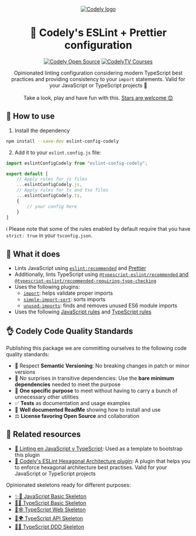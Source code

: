 <p align="center">
  <a href="https://codely.com">
	<picture>
	  <source media="(prefers-color-scheme: dark)" srcset="https://codely.com/logo/codely_logo-dark.svg">
	  <source media="(prefers-color-scheme: light)" srcset="https://codely.com/logo/codely_logo-light.svg">
	  <img alt="Codely logo" src="https://codely.com/logo/codely_logo.svg">
	</picture>
  </a>
</p>

<h1 align="center">
  🤏 Codely's ESLint + Prettier configuration
</h1>

<p align="center">
	<a href="https://github.com/CodelyTV"><img src="https://img.shields.io/badge/CodelyTV-OS-green.svg?style=flat-square" alt="Codely Open Source"/></a>
	<a href="https://pro.codely.com"><img src="https://img.shields.io/badge/CodelyTV-PRO-black.svg?style=flat-square" alt="CodelyTV Courses"/></a>
</p>

<p align="center">
  Opinionated linting configuration considering modern TypeScript best practices and providing consistency to your <code>import</code> statements. Valid for your JavaScript or TypeScript projects 🤟
  <br />
  <br />
  Take a look, play and have fun with this.
  <a href="https://github.com/CodelyTV/eslint-config-codely/stargazers">Stars are welcome 😊</a>
</p>

## 👀 How to use

1. Install the dependency
```bash
npm install --save-dev eslint-config-codely
```
2. Add it to your `eslint.config.js` file:
```js
import eslintConfigCodely from "eslint-config-codely";

export default [
	// Apply rules for js files
	...eslintConfigCodely.js,
	// Apply rules for ts and tsx files
	...eslintConfigCodely.ts,
	{
        // your config here
	}
]
```

ℹ️ Please note that some of the rules enabled by default require that you have `strict: true` in your `tsconfig.json`.

## 🤔 What it does

- Lints JavaScript using [`eslint:recommended`](https://eslint.org/docs/latest/user-guide/configuring/configuration-files#using-eslintrecommended) and [Prettier](https://prettier.io/)
- Additionally, lints TypeScript using [`@typescript-eslint/recommended` and `@typescript-eslint/recommended-requiring-type-checking`](https://typescript-eslint.io/docs/linting/configs)
- Uses the following plugins:
  - [`import`](https://github.com/import-js/eslint-plugin-import/): helps validate proper imports
  - [`simple-import-sort`](https://github.com/lydell/eslint-plugin-simple-import-sort/): sorts imports
  - [`unused-imports`](https://github.com/sweepline/eslint-plugin-unused-imports): finds and removes unused ES6 module imports
- Uses the following [JavaScript rules](https://github.com/CodelyTV/eslint-config-codely/blob/main/.eslintrc.js#L13) and [TypeScript rules](https://github.com/CodelyTV/eslint-config-codely/blob/main/typescript.js#L17)

## 👌 Codely Code Quality Standards

Publishing this package we are committing ourselves to the following code quality standards:

- 🤝 Respect **Semantic Versioning**: No breaking changes in patch or minor versions
- 🤏 No surprises in transitive dependencies: Use the **bare minimum dependencies** needed to meet the purpose
- 🎯 **One specific purpose** to meet without having to carry a bunch of unnecessary other utilities
- ✅ **Tests** as documentation and usage examples
- 📖 **Well documented ReadMe** showing how to install and use
- ⚖️ **License favoring Open Source** and collaboration

## 🔀 Related resources

- [🔦 Linting en JavaScript y TypeScript](https://pro.codely.com/library/linting-en-javascript-y-typescript-188432/446893/about/): Used as a template to bootstrap this plugin
- [🎯 Codely's ESLint Hexagonal Architecture plugin](https://github.com/CodelyTV/eslint-plugin-hexagonal-architecture): A plugin that helps you to enforce hexagonal architecture best practises. Valid for your JavaScript or TypeScript projects

Opinionated skeletons ready for different purposes:

- [✨🌱 JavaScript Basic Skeleton](https://github.com/CodelyTV/javascript-basic-skeleton)
- [🔷🌱 TypeScript Basic Skeleton](https://github.com/CodelyTV/typescript-basic-skeleton)
- [🔷🕸️ TypeScript Web Skeleton](https://github.com/CodelyTV/typescript-web-skeleton)
- [🔷🌍 TypeScript API Skeleton](https://github.com/CodelyTV/typescript-api-skeleton)
- [🔷✨ TypeScript DDD Skeleton](https://github.com/CodelyTV/typescript-ddd-skeleton)
